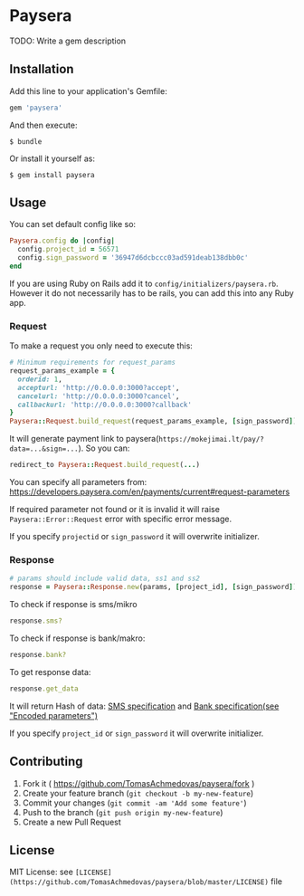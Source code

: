 # Paysera

TODO: Write a gem description

## Installation

Add this line to your application's Gemfile:

```ruby
gem 'paysera'
```

And then execute:

    $ bundle

Or install it yourself as:

    $ gem install paysera

## Usage

You can set default config like so:

```ruby
Paysera.config do |config|
  config.project_id = 56571
  config.sign_password = '36947d6dcbccc03ad591deab138dbb0c'
end
```

If you are using Ruby on Rails add it to `config/initializers/paysera.rb`. However it do not necessarily has to be rails,
you can add this into any Ruby app.

### Request

To make a request you only need to execute this:

```ruby
# Minimum requirements for request_params
request_params_example = {
  orderid: 1,
  accepturl: 'http://0.0.0.0:3000?accept',
  cancelurl: 'http://0.0.0.0:3000?cancel',
  callbackurl: 'http://0.0.0.0:3000?callback'
}
Paysera::Request.build_request(request_params_example, [sign_password])
```

It will generate payment link to paysera(`https://mokejimai.lt/pay/?data=...&sign=...`). So you can:

```ruby
redirect_to Paysera::Request.build_request(...)
```

You can specify all parameters from: https://developers.paysera.com/en/payments/current#request-parameters

If required parameter not found or it is invalid it will raise `Paysera::Error::Request` error with specific error message.

If you specify `projectid` or `sign_password`  it will overwrite initializer.

### Response

```ruby
# params should include valid data, ss1 and ss2
response = Paysera::Response.new(params, [project_id], [sign_password])
```

To check if response is sms/mikro
```ruby
response.sms?
```

To check if response is bank/makro:
```ruby
response.bank?
```

To get response data:
```ruby
response.get_data
```
It will return Hash of data: [SMS specification](https://developers.paysera.com/en/sms-keywords/current#detailed-specification) and [Bank specification(see "Encoded parameters")](https://developers.paysera.com/en/payments/1.6#integration-via-specification)


If you specify `project_id` or `sign_password` it will overwrite initializer.

## Contributing

1. Fork it ( https://github.com/TomasAchmedovas/paysera/fork )
2. Create your feature branch (`git checkout -b my-new-feature`)
3. Commit your changes (`git commit -am 'Add some feature'`)
4. Push to the branch (`git push origin my-new-feature`)
5. Create a new Pull Request

## License

MIT License: see `[LICENSE](https://github.com/TomasAchmedovas/paysera/blob/master/LICENSE)` file